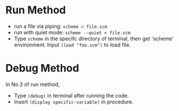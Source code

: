 # Run Method
- run a file via piping:   `scheme < file.scm`
- run with quiet mode:    `scheme --quiet < file.scm`
- Type `scheme` in the specifc directory of terminal, then get 'scheme' environment. Input `(load "foo.scm")` to load file.
# Debug Method
In No.3 of run method, 
- Type `(debug)` in terminal after running the code.
- Insert `(display specific-variable)` in procedure.